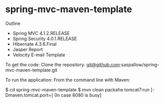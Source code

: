 # spring-mvc-maven-template
Outline
- Spring MVC 4.1.2.RELEASE
- Spring Security 4.0.1.RELEASE
- Hibernate 4.3.6.Final
- Jasper Report
- Velocity E-mail Template

To get the code:
Clone the repository:
git@github.com:saspallow/spring-mvc-maven-template.git

To run the application:
From the command line with Maven:

$ cd spring-mvc-maven-template
$ mvn clean packahe tomcat7:run [-Dmaven.tomcat.port=<port no.>] (In case 8080 is busy] 

